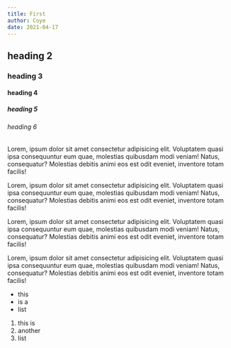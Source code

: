 ```yaml
---
title: First
author: Coye
date: 2021-04-17
---
```


## heading 2
### heading 3
#### heading 4
##### heading 5
###### heading 6


Lorem, ipsum dolor sit amet consectetur adipisicing elit. Voluptatem quasi ipsa consequuntur eum quae, molestias quibusdam modi veniam! Natus, consequatur? Molestias debitis animi eos est odit eveniet, inventore totam facilis!

Lorem, ipsum dolor sit amet consectetur adipisicing elit. Voluptatem quasi ipsa consequuntur eum quae, molestias quibusdam modi veniam! Natus, consequatur? Molestias debitis animi eos est odit eveniet, inventore totam facilis!

Lorem, ipsum dolor sit amet consectetur adipisicing elit. Voluptatem quasi ipsa consequuntur eum quae, molestias quibusdam modi veniam! Natus, consequatur? Molestias debitis animi eos est odit eveniet, inventore totam facilis!

Lorem, ipsum dolor sit amet consectetur adipisicing elit. Voluptatem quasi ipsa consequuntur eum quae, molestias quibusdam modi veniam! Natus, consequatur? Molestias debitis animi eos est odit eveniet, inventore totam facilis!

- this 
- is a
- list 

1. this is
2. another
3. list